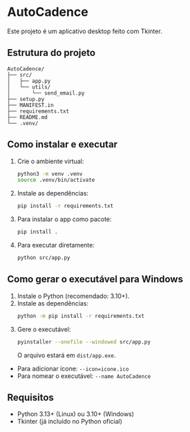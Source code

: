 # AutoCadence

Este projeto é um aplicativo desktop feito com Tkinter.

## Estrutura do projeto

```
AutoCadence/
├── src/
│   ├── app.py
│   └── utils/
│       └── send_email.py
├── setup.py
├── MANIFEST.in
├── requirements.txt
├── README.md
└── .venv/
```

## Como instalar e executar

1. Crie o ambiente virtual:
   ```bash
   python3 -m venv .venv
   source .venv/bin/activate
   ```
2. Instale as dependências:
   ```bash
   pip install -r requirements.txt
   ```
3. Para instalar o app como pacote:
   ```bash
   pip install .
   ```
4. Para executar diretamente:
   ```bash
   python src/app.py
   ```

## Como gerar o executável para Windows

1. Instale o Python (recomendado: 3.10+).
2. Instale as dependências:
   ```bash
   python -m pip install -r requirements.txt
   ```
3. Gere o executável:
   ```bash
   pyinstaller --onefile --windowed src/app.py
   ```
   O arquivo estará em `dist/app.exe`.

- Para adicionar ícone: `--icon=icone.ico`
- Para nomear o executável: `--name AutoCadence`

## Requisitos
- Python 3.13+ (Linux) ou 3.10+ (Windows)
- Tkinter (já incluído no Python oficial)
